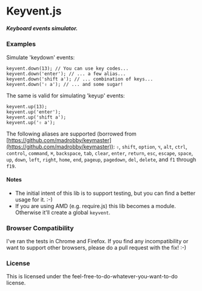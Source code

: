 # Keyvent.js #
##### Keyboard events simulator. #####

### Examples
Simulate 'keydown' events:

    keyvent.down(13); // You can use key codes...
    keyvent.down('enter'); // ... a few alias...
    keyvent.down('shift a'); // ... combination of keys...
    keyvent.down('⇧ a'); // ... and some sugar!

The same is valid for simulating 'keyup' events:

    keyvent.up(13);
    keyvent.up('enter');
    keyvent.up('shift a');
    keyvent.up('⇧ a');    

The following aliases are supported (borrowed from [https://github.com/madrobby/keymaster](https://github.com/madrobby/keymaster)):
`⇧`, `shift`, `option`, `⌥`, `alt`, `ctrl`, `control`, `command`, `⌘`, `backspace`, `tab`, `clear`, `enter`, `return`, `esc`, `escape`, `space`, `up`, `down`, `left`, `right`, `home`, `end`, `pageup`, `pagedown`, `del`, `delete`, and `f1` through `f19`.

#### Notes
* The initial intent of this lib is to support testing, but you can find a better usage for it. :-)
* If you are using AMD (e.g. require.js) this lib becomes a module. Otherwise it'll create a global `keyvent`.

### Browser Compatibility
I've ran the tests in Chrome and Firefox.
If you find any incompatibility or want to support other browsers, please do a pull request with the fix! :-)

### License
This is licensed under the feel-free-to-do-whatever-you-want-to-do license.